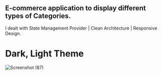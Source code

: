 
## E-commerce application to display different types of Categories.
I dealt with State Management Provider | Clean Architecture | Responsive Design.
# Dark, Light Theme

![Screenshot (87)](https://github.com/hadiaHani/E-commerceApp/assets/72935798/fdc10570-8f57-4eba-ab22-f21da991fc96)
